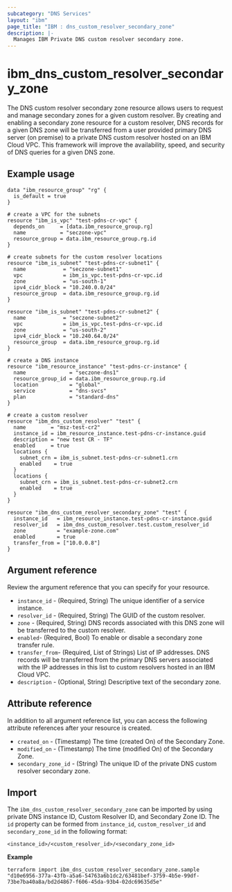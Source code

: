 ```yaml
---
subcategory: "DNS Services"
layout: "ibm"
page_title: "IBM : dns_custom_resolver_secondary_zone"
description: |-
  Manages IBM Private DNS custom resolver secondary zone.
---
```


# ibm_dns_custom_resolver_secondary_zone

The DNS custom resolver secondary zone resource allows users to request and manage secondary zones for a given custom resolver. By creating and enabling a secondary zone resource for a custom resolver, DNS records for a given DNS zone will be transferred from a user provided primary DNS server (on premise) to a private DNS custom resolver hosted on an IBM Cloud VPC. This framework will improve the availability, speed, and security of DNS queries for a given DNS zone.


## Example usage

```
data "ibm_resource_group" "rg" {
  is_default = true
}

# create a VPC for the subnets
resource "ibm_is_vpc" "test-pdns-cr-vpc" {
  depends_on     = [data.ibm_resource_group.rg]
  name           = "seczone-vpc"
  resource_group = data.ibm_resource_group.rg.id
}

# create subnets for the custom resolver locations
resource "ibm_is_subnet" "test-pdns-cr-subnet1" {
  name            = "seczone-subnet1"
  vpc             = ibm_is_vpc.test-pdns-cr-vpc.id
  zone            = "us-south-1"
  ipv4_cidr_block = "10.240.0.0/24"
  resource_group  = data.ibm_resource_group.rg.id
}

resource "ibm_is_subnet" "test-pdns-cr-subnet2" {
  name            = "seczone-subnet2"
  vpc             = ibm_is_vpc.test-pdns-cr-vpc.id
  zone            = "us-south-2"
  ipv4_cidr_block = "10.240.64.0/24"
  resource_group  = data.ibm_resource_group.rg.id
}

# create a DNS instance
resource "ibm_resource_instance" "test-pdns-cr-instance" {
  name              = "seczone-dns1"
  resource_group_id = data.ibm_resource_group.rg.id
  location          = "global"
  service           = "dns-svcs"
  plan              = "standard-dns"
}

# create a custom resolver
resource "ibm_dns_custom_resolver" "test" {
  name        = "msz-test-cr2"
  instance_id = ibm_resource_instance.test-pdns-cr-instance.guid
  description = "new test CR - TF"
  enabled     = true
  locations {
    subnet_crn = ibm_is_subnet.test-pdns-cr-subnet1.crn
    enabled    = true
  }
  locations {
    subnet_crn = ibm_is_subnet.test-pdns-cr-subnet2.crn
    enabled    = true
  }
}

resource "ibm_dns_custom_resolver_secondary_zone" "test" {
  instance_id   = ibm_resource_instance.test-pdns-cr-instance.guid
  resolver_id   = ibm_dns_custom_resolver.test.custom_resolver_id
  zone          = "example-zone.com"
  enabled       = true
  transfer_from = ["10.0.0.8"]
}
```

## Argument reference
Review the argument reference that you can specify for your resource. 

- `instance_id` - (Required, String) The unique identifier of a service instance.
- `resolver_id` - (Required, String) The GUID of the custom resolver.
- `zone` - (Required, String) DNS records associated with this DNS zone will be transferred to the custom resolver.
- `enabled`- (Required, Bool) To enable or disable a secondary zone transfer rule. 
- `transfer_from`- (Required, List of Strings) List of IP addresses. DNS records will be transferred from the primary DNS servers associated with the IP addresses in this list to custom resolvers hosted in an IBM Cloud VPC.
- `description` - (Optional, String) Descriptive text of the secondary zone.

## Attribute reference
In addition to all argument reference list, you can access the following attribute references after your resource is created. 

- `created_on` - (Timestamp) The time (created On) of the Secondary Zone. 
- `modified_on` - (Timestamp) The time (modified On) of the Secondary Zone.
- `secondary_zone_id` - (String) The unique ID of the private DNS custom resolver secondary zone.

## Import
The `ibm_dns_custom_resolver_secondary_zone` can be imported by using private DNS instance ID, Custom Resolver ID, and Secondary Zone ID.
The `id` property can be formed from `instance_id`, `custom_resolver_id` and `secondary_zone_id` in the following format:

```
<instance_id>/<custom_resolver_id>/<secondary_zone_id>
```

**Example**

```
terraform import ibm_dns_custom_resolver_secondary_zone.sample "d10e6956-377a-43fb-a5a6-54763a6b1dc2/63481bef-3759-4b5e-99df-73be7ba40a8a/bd2d4867-f606-45da-93b4-02dc69635d5e"
```

